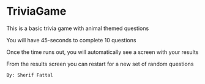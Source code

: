 # TriviaGame

This is a basic trivia game with animal themed questions

You will have 45-seconds to complete 10 questions

Once the time runs out, you will automatically see a screen with your results

From the results screen you can restart for a new set of random questions
    
    By: Sherif Fattal